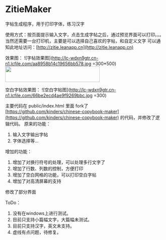 # ZitieMaker
字帖生成程序，用于打印字体，练习汉字


使用方式：按页面提示输入文字，点击生成字帖之后，通过预览界面可以打印。。。当然还需要一台打印机，主要是可以选择自己喜欢的字帖，和自定义文字
可以通知此地址访问：[http://zitie.leanapp.cn](http://zitie.leanapp.cn)

效果图：
![字帖效果图](http://lc-wdxn9gtr.cn-n1.lcfile.com/aa8958b14c19656bb578.jpg =300*500)
<img src="http://lc-wdxn9gtr.cn-n1.lcfile.com/aa8958b14c19656bb578.jpg" title="" width="300" height="50" />

空白字帖效果图：
![空白字帖图](http://lc-wdxn9gtr.cn-n1.lcfile.com/66be2ecd4ae9f9269bbc.jpg =300)

主要代码在 public/index.html 里面
fork了 [https://github.com/kinders/chinese-copybook-maker](https://github.com/kinders/chinese-copybook-maker) 的代码，并修改了逻辑代码。
原来的功能：
1. 输入文字输出字帖
2. 字体选择等...

增加的功能：
 1. 增加了对换行符号的处理，可以处理多行文字了
 2. 增加了行数、列数的控制，方便打印
 3. 增加了空白网格的功能，可以打印空白字帖
 4. 增加了对高清屏幕的支持

修改了部分界面

ToDo：
 1. 没有在windows上进行测试。
 2. 目前只支持小篇幅文字，大篇幅未测试。
 3. 目前只支持汉字，英文未支持。
 4. 虚线有点问题，待修复。